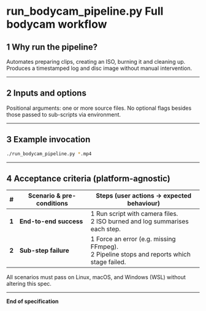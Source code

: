 # run_bodycam_pipeline.py Full bodycam workflow

## 1 Why run the pipeline?

Automates preparing clips, creating an ISO, burning it and cleaning up. Produces
a timestamped log and disc image without manual intervention.

---

## 2 Inputs and options

Positional arguments: one or more source files.
No optional flags besides those passed to sub-scripts via environment.

---

## 3 Example invocation

```bash
./run_bodycam_pipeline.py *.mp4
```

---

## 4 Acceptance criteria (platform-agnostic)

| # | Scenario & pre-conditions | Steps (user actions -> expected behaviour) |
| --- | ------------------------------------------------------------ | ------------------------------------------------------ |
| **1** | **End-to-end success** | 1 Run script with camera files.<br>2 ISO burned and log summarises each step. |
| **2** | **Sub-step failure** | 1 Force an error (e.g. missing FFmpeg).<br>2 Pipeline stops and reports which stage failed. |

All scenarios must pass on Linux, macOS, and Windows (WSL) without altering this spec.

---

**End of specification**
